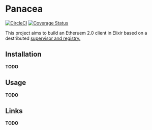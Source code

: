 # Panacea

[![CircleCI](https://circleci.com/gh/timjp87/panacea.svg?style=svg&circle-token=62c2569b23ab3179f923d57129206ff9e3b4eb98)](https://circleci.com/gh/timjp87/panacea)
[![Coverage Status](https://coveralls.io/repos/github/timjp87/panacea/badge.svg?branch=master)](https://coveralls.io/github/timjp87/panacea?branch=master)

This project aims to build an Etheruem 2.0 client in Elixir based on a destributed [supervisor and registry.](https://github.com/derekkraan/horde)

## Installation

**TODO**

## Usage

**TODO**

## Links

**TODO**